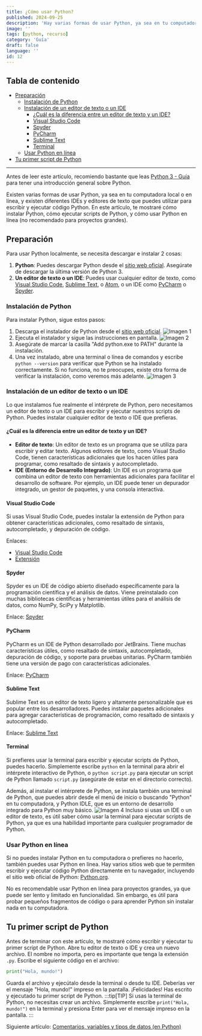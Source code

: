 ```yaml
---
title: ¿Cómo usar Python?
published: 2024-09-25
description: 'Hay varias formas de usar Python, ya sea en tu computadora local o en línea. Aprende cómo instalar Python, ejecutar scripts, y usar Python en línea.'
image: ''
tags: [python, recurso]
category: 'Guía'
draft: false
language: ''
id: 12
---
```

## Tabla de contenido
- [Preparación](#preparación)
    - [Instalación de Python](#instalación-de-python)
    - [Instalación de un editor de texto o un IDE](#instalación-de-un-editor-de-texto-o-un-ide)
        - [¿Cuál es la diferencia entre un editor de texto y un IDE?](#cuál-es-la-diferencia-entre-un-editor-de-texto-y-un-ide)
        - [Visual Studio Code](#visual-studio-code)
        - [Spyder](#spyder)
        - [PyCharm](#pycharm)
        - [Sublime Text](#sublime-text)
        - [Terminal](#terminal)
    - [Usar Python en línea](#usar-python-en-línea)
- [Tu primer script de Python](#tu-primer-script-de-python)
___
Antes de leer este artículo, recomiendo bastante que leas [Python 3 - Guía](/grupo932/posts/python-course-index/python-course-index/) para tener una introducción general sobre Python.

Existen varias formas de usar Python, ya sea en tu computadora local o en línea, y existen diferentes IDEs y editores de texto que puedes utilizar para escribir y ejecutar código Python. En este artículo, te mostraré cómo instalar Python, cómo ejecutar scripts de Python, y cómo usar Python en línea (no recomendado para proyectos grandes).
## Preparación
Para usar Python localmente, se necesita descargar e instalar 2 cosas:
1. **Python**: Puedes descargar Python desde el [sitio web oficial](https://www.python.org/downloads/). Asegúrate de descargar la última versión de Python 3.
2. **Un editor de texto o un IDE**: Puedes usar cualquier editor de texto, como [Visual Studio Code](https://code.visualstudio.com/), [Sublime Text](https://www.sublimetext.com/), o [Atom](https://atom.io/), o un IDE como [PyCharm](https://www.jetbrains.com/pycharm/) o [Spyder](https://www.spyder-ide.org/).
### Instalación de Python
Para instalar Python, sigue estos pasos:
1. Descarga el instalador de Python desde el [sitio web oficial](https://www.python.org/downloads/).
![Imagen 1](image1.jpg)
2. Ejecuta el instalador y sigue las instrucciones en pantalla.
![Imagen 2](image2.jpg)
3. Asegúrate de marcar la casilla "Add python.exe to PATH" durante la instalación.
4. Una vez instalado, abre una terminal o línea de comandos y escribe `python --version` para verificar que Python se ha instalado correctamente. Si no funciona, no te preocupes, existe otra forma de verificar la instalación, como veremos más adelante.
![Imagen 3](image3.jpg)
### Instalación de un editor de texto o un IDE
Lo que instalamos fue realmente el intérprete de Python, pero necesitamos un editor de texto o un IDE para escribir y ejecutar nuestros scripts de Python. Puedes instalar cualquier editor de texto o IDE que prefieras.
#### ¿Cuál es la diferencia entre un editor de texto y un IDE?
- **Editor de texto**: Un editor de texto es un programa que se utiliza para escribir y editar texto. Algunos editores de texto, como Visual Studio Code, tienen características adicionales que los hacen útiles para programar, como resaltado de sintaxis y autocompletado.
- **IDE (Entorno de Desarrollo Integrado)**: Un IDE es un programa que combina un editor de texto con herramientas adicionales para facilitar el desarrollo de software. Por ejemplo, un IDE puede tener un depurador integrado, un gestor de paquetes, y una consola interactiva.
#### Visual Studio Code
Si usas Visual Studio Code, puedes instalar la extensión de Python para obtener características adicionales, como resaltado de sintaxis, autocompletado, y depuración de código.

Enlaces:
- [Visual Studio Code](https://code.visualstudio.com/)
- [Extensión](https://marketplace.visualstudio.com/items?itemName=ms-python.python)
#### Spyder
Spyder es un IDE de código abierto diseñado específicamente para la programación científica y el análisis de datos. Viene preinstalado con muchas bibliotecas científicas y herramientas útiles para el análisis de datos, como NumPy, SciPy y Matplotlib.

Enlace: [Spyder](https://www.spyder-ide.org/)
#### PyCharm
PyCharm es un IDE de Python desarrollado por JetBrains. Tiene muchas características útiles, como resaltado de sintaxis, autocompletado, depuración de código, y soporte para pruebas unitarias. PyCharm también tiene una versión de pago con características adicionales.

Enlace: [PyCharm](https://www.jetbrains.com/pycharm/)
#### Sublime Text
Sublime Text es un editor de texto ligero y altamente personalizable que es popular entre los desarrolladores. Puedes instalar paquetes adicionales para agregar características de programación, como resaltado de sintaxis y autocompletado.

Enlace: [Sublime Text](https://www.sublimetext.com/)
#### Terminal
Si prefieres usar la terminal para escribir y ejecutar scripts de Python, puedes hacerlo. Simplemente escribe `python` en la terminal para abrir el intérprete interactivo de Python, o `python script.py` para ejecutar un script de Python llamado `script.py` (asegúrate de estar en el directorio correcto).

Además, al instalar el intérprete de Python, se instala también una terminal de Python, que puedes abrir desde el menú de inicio o buscando "Python" en tu computadora, y Python IDLE, que es un entorno de desarrollo integrado para Python muy básico.
![Imagen 4](image4.jpg)
Incluso si usas un IDE o un editor de texto, es útil saber cómo usar la terminal para ejecutar scripts de Python, ya que es una habilidad importante para cualquier programador de Python.
### Usar Python en línea
Si no puedes instalar Python en tu computadora o prefieres no hacerlo, también puedes usar Python en línea. Hay varios sitios web que te permiten escribir y ejecutar código Python directamente en tu navegador, incluyendo el sitio web oficial de Python: [Python.org](https://www.python.org/shell/).

No es recomendable usar Python en línea para proyectos grandes, ya que puede ser lento y limitado en funcionalidad. Sin embargo, es útil para probar pequeños fragmentos de código o para aprender Python sin instalar nada en tu computadora.
## Tu primer script de Python
Antes de terminar con este artículo, te mostraré cómo escribir y ejecutar tu primer script de Python. Abre tu editor de texto o IDE y crea un nuevo archivo. El nombre no importa, pero es importante que tenga la extensión `.py`. Escribe el siguiente código en el archivo:
```python
print("Hola, mundo!")
```
Guarda el archivo y ejecútalo desde la terminal o desde tu IDE. Deberías ver el mensaje "Hola, mundo!" impreso en la pantalla. ¡Felicidades! Has escrito y ejecutado tu primer script de Python.
:::tip[TIP]
Si usas la terminal de Python, no necesitas crear un archivo. Simplemente escribe `print("Hola, mundo!")` en la terminal y presiona Enter para ver el mensaje impreso en la pantalla.
:::

Siguiente artículo: [Comentarios, variables y tipos de datos (en Python)](/grupo932/posts/comments-and-variables-in-python/)
